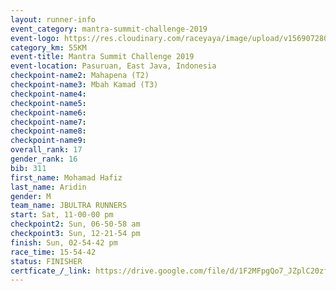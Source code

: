 ```yaml
---
layout: runner-info 
event_category: mantra-summit-challenge-2019 
event-logo: https://res.cloudinary.com/raceyaya/image/upload/v1569072809/logo/mantra-image_segrbx.jpg
category_km: 55KM 
event-title: Mantra Summit Challenge 2019 
event-location: Pasuruan, East Java, Indonesia 
checkpoint-name2: Mahapena (T2) 
checkpoint-name3: Mbah Kamad (T3) 
checkpoint-name4: 
checkpoint-name5: 
checkpoint-name6: 
checkpoint-name7: 
checkpoint-name8: 
checkpoint-name9: 
overall_rank: 17
gender_rank: 16
bib: 311
first_name: Mohamad Hafiz
last_name: Aridin
gender: M
team_name: JBULTRA RUNNERS
start: Sat, 11-00-00 pm
checkpoint2: Sun, 06-50-58 am
checkpoint3: Sun, 12-21-54 pm
finish: Sun, 02-54-42 pm
race_time: 15-54-42
status: FINISHER
certficate_/_link: https://drive.google.com/file/d/1F2MFpgQo7_JZplC20zf-RTCvimj_7wyE/view?usp=sharing
---
```

